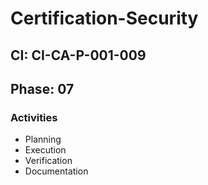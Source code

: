 # Certification-Security

## CI: CI-CA-P-001-009
## Phase: 07

### Activities
- Planning
- Execution
- Verification
- Documentation
